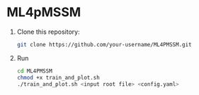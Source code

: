 # ML4pMSSM

1. Clone this repository:
   ```bash
   git clone https://github.com/your-username/ML4PMSSM.git
   ```
2. Run
   ```bash
   cd ML4PMSSM
   chmod +x train_and_plot.sh
   ./train_and_plot.sh <input root file> <config.yaml>
   ```
